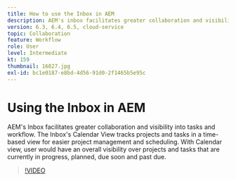 ```yaml
---
title: How to use the Inbox in AEM
description: AEM's inbox facilitates greater collaboration and visibility into tasks and workflow.
version: 6.3, 6.4, 6.5, cloud-service
topic: Collaboration
feature: Workflow
role: User
level: Intermediate
kt: 159
thumbnail: 16827.jpg
exl-id: bc1e0187-e8bd-4d56-91d0-2f1465b5e95c
---
```

# Using the Inbox in AEM

AEM's Inbox facilitates greater collaboration and visibility into tasks and workflow. The Inbox's Calendar View tracks projects and tasks in a time-based view for easier project management and scheduling. With Calendar view, user would have an overall visibility over projects and tasks that are currently in progress, planned, due soon and past due. 

>[!VIDEO](https://video.tv.adobe.com/v/16827/?quality=12&learn=on)
